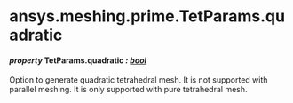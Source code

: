 <a id="ansys-meshing-prime-tetparams-quadratic"></a>

# ansys.meshing.prime.TetParams.quadratic

<a id="ansys.meshing.prime.TetParams.quadratic"></a>

#### *property* TetParams.quadratic *: [bool](https://docs.python.org/3.11/library/functions.html#bool)*

Option to generate quadratic tetrahedral mesh. It is not supported with parallel meshing. It is only supported with pure tetrahedral mesh.

<!-- !! processed by numpydoc !! -->

